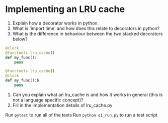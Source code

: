# Implementing an LRU cache

1. Explain how a decorator works in python.
1. What is 'import time' and how does this relate to decorators in python?
1. What is the difference in behaviour between the two stacked decorators below?
```python
@clock
@functools.lru_cache()
def my_func():
    pass

@functools.lru_cache()
@clock
def my_func():b
    pass
```
1. Can you explain what an lru_cache is and how it works in general (this is not a language specific concept)?
1. Fill in the implementation details of lru_cache.py


Run `pytest` to run all of the tests
Run `python q1_run.py` to run a test script

